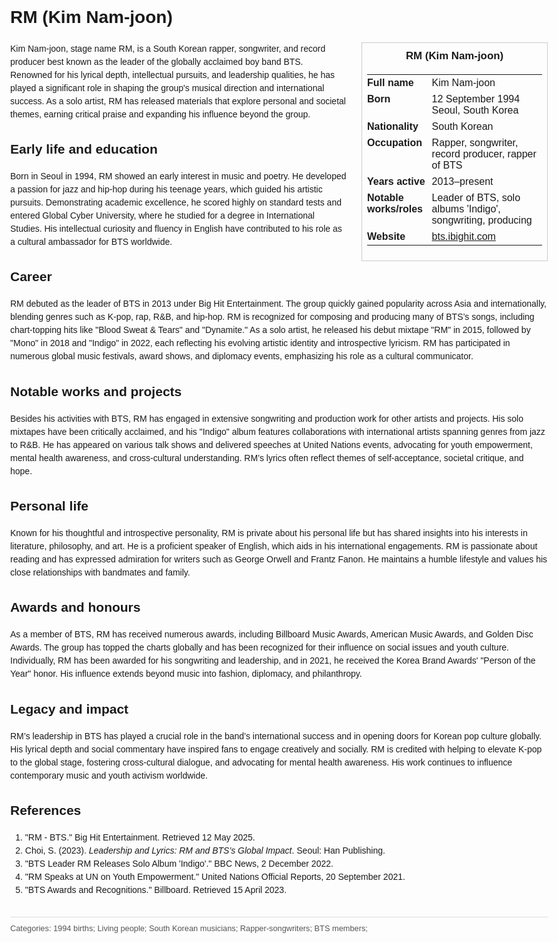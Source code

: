 <!DOCTYPE html>
<html>
<head>
  <title>RM (Kim Nam-joon) – Profile</title>
  <style>
    body { font-family: Arial, sans-serif; margin: 2rem auto; max-width: 960px; line-height: 1.5; }
    aside.infobox { float: right; width: 280px; margin: 0 0 1rem 1.5rem; border: 1px solid #ccc; padding: 0.5rem; font-size: 0.9rem; }
    aside.infobox h3 { text-align: center; margin-top: 0; }
    aside.infobox table { width: 100%; border-collapse: collapse; }
    aside.infobox td { padding: 0.25rem 0; vertical-align: top; }
    h1 { margin-top: 0; }
    footer.categories { font-size: 0.8rem; color: #555; border-top: 1px solid #ddd; padding-top: 0.5rem; margin-top: 2rem; }
  </style>
</head>
<body>
  <h1>RM (Kim Nam-joon)</h1>
  <aside class="infobox">
    <h3>RM (Kim Nam-joon)</h3>
    <table>
      <tr><td><strong>Full name</strong></td><td>Kim Nam-joon</td></tr>
      <tr><td><strong>Born</strong></td><td>12 September 1994<br>Seoul, South Korea</td></tr>
      <tr><td><strong>Nationality</strong></td><td>South Korean</td></tr>
      <tr><td><strong>Occupation</strong></td><td>Rapper, songwriter, record producer, rapper of BTS</td></tr>
      <tr><td><strong>Years active</strong></td><td>2013–present</td></tr>
      <tr><td><strong>Notable works/roles</strong></td><td>Leader of BTS, solo albums 'Indigo', songwriting, producing</td></tr>
      <tr><td><strong>Website</strong></td><td><a href="https://bts.ibighit.com">bts.ibighit.com</a></td></tr>
    </table>
  </aside>
  <p>Kim Nam-joon, stage name RM, is a South Korean rapper, songwriter, and record producer best known as the leader of the globally acclaimed boy band BTS. Renowned for his lyrical depth, intellectual pursuits, and leadership qualities, he has played a significant role in shaping the group's musical direction and international success. As a solo artist, RM has released materials that explore personal and societal themes, earning critical praise and expanding his influence beyond the group.</p>
  
  <h2>Early life and education</h2>
  <p>Born in Seoul in 1994, RM showed an early interest in music and poetry. He developed a passion for jazz and hip-hop during his teenage years, which guided his artistic pursuits. Demonstrating academic excellence, he scored highly on standard tests and entered Global Cyber University, where he studied for a degree in International Studies. His intellectual curiosity and fluency in English have contributed to his role as a cultural ambassador for BTS worldwide.</p>
  
  <h2>Career</h2>
  <p>RM debuted as the leader of BTS in 2013 under Big Hit Entertainment. The group quickly gained popularity across Asia and internationally, blending genres such as K-pop, rap, R&B, and hip-hop. RM is recognized for composing and producing many of BTS’s songs, including chart-topping hits like "Blood Sweat & Tears" and "Dynamite." As a solo artist, he released his debut mixtape "RM" in 2015, followed by "Mono" in 2018 and "Indigo" in 2022, each reflecting his evolving artistic identity and introspective lyricism. RM has participated in numerous global music festivals, award shows, and diplomacy events, emphasizing his role as a cultural communicator.</p>
  
  <h2>Notable works and projects</h2>
  <p>Besides his activities with BTS, RM has engaged in extensive songwriting and production work for other artists and projects. His solo mixtapes have been critically acclaimed, and his "Indigo" album features collaborations with international artists spanning genres from jazz to R&B. He has appeared on various talk shows and delivered speeches at United Nations events, advocating for youth empowerment, mental health awareness, and cross-cultural understanding. RM’s lyrics often reflect themes of self-acceptance, societal critique, and hope.</p>
  
  <h2>Personal life</h2>
  <p>Known for his thoughtful and introspective personality, RM is private about his personal life but has shared insights into his interests in literature, philosophy, and art. He is a proficient speaker of English, which aids in his international engagements. RM is passionate about reading and has expressed admiration for writers such as George Orwell and Frantz Fanon. He maintains a humble lifestyle and values his close relationships with bandmates and family.</p>
  
  <h2>Awards and honours</h2>
  <p>As a member of BTS, RM has received numerous awards, including Billboard Music Awards, American Music Awards, and Golden Disc Awards. The group has topped the charts globally and has been recognized for their influence on social issues and youth culture. Individually, RM has been awarded for his songwriting and leadership, and in 2021, he received the Korea Brand Awards' "Person of the Year" honor. His influence extends beyond music into fashion, diplomacy, and philanthropy.</p>
  
  <h2>Legacy and impact</h2>
  <p>RM’s leadership in BTS has played a crucial role in the band’s international success and in opening doors for Korean pop culture globally. His lyrical depth and social commentary have inspired fans to engage creatively and socially. RM is credited with helping to elevate K-pop to the global stage, fostering cross-cultural dialogue, and advocating for mental health awareness. His work continues to influence contemporary music and youth activism worldwide.</p>
  
  <h2>References</h2>
  <ol>
    <li>"RM - BTS." Big Hit Entertainment. Retrieved 12 May 2025.</li>
    <li>Choi, S. (2023). <i>Leadership and Lyrics: RM and BTS’s Global Impact</i>. Seoul: Han Publishing.</li>
    <li>"BTS Leader RM Releases Solo Album 'Indigo'." BBC News, 2 December 2022.</li>
    <li>"RM Speaks at UN on Youth Empowerment." United Nations Official Reports, 20 September 2021.</li>
    <li>"BTS Awards and Recognitions." Billboard. Retrieved 15 April 2023.</li>
  </ol>
  
  <footer class="categories">Categories: 1994 births; Living people; South Korean musicians; Rapper‑songwriters; BTS members;
